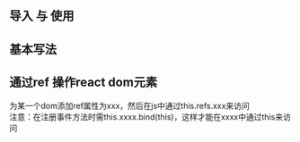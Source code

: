 

导入 与 使用
------------


  
基本写法
------------



  
通过ref 操作react dom元素  
------------  
为某一个dom添加ref属性为xxx，然后在js中通过this.refs.xxx来访问  
注意：在注册事件方法时需this.xxxx.bind(this)，这样才能在xxxx中通过this来访问   
  

